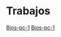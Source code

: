 # Trabajos
[Bios-pc-1](https://alejandrosanchezman.github.io/hardening/Bios-pc-1/index.html)
[Bios-pc-1](https://alejandrosanchezman.github.io/hardening/Bios-pc-2/index.html)
